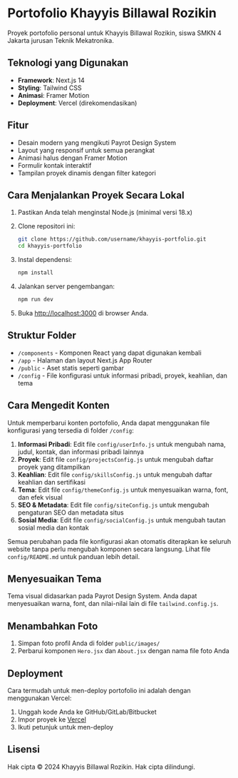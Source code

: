 # Portofolio Khayyis Billawal Rozikin

Proyek portofolio personal untuk Khayyis Billawal Rozikin, siswa SMKN 4 Jakarta jurusan Teknik Mekatronika.

## Teknologi yang Digunakan

- **Framework**: Next.js 14
- **Styling**: Tailwind CSS
- **Animasi**: Framer Motion
- **Deployment**: Vercel (direkomendasikan)

## Fitur

- Desain modern yang mengikuti Payrot Design System
- Layout yang responsif untuk semua perangkat
- Animasi halus dengan Framer Motion
- Formulir kontak interaktif
- Tampilan proyek dinamis dengan filter kategori

## Cara Menjalankan Proyek Secara Lokal

1. Pastikan Anda telah menginstal Node.js (minimal versi 18.x)

2. Clone repositori ini:
   ```bash
   git clone https://github.com/username/khayyis-portfolio.git
   cd khayyis-portfolio
   ```

3. Instal dependensi:
   ```bash
   npm install
   ```

4. Jalankan server pengembangan:
   ```bash
   npm run dev
   ```

5. Buka [http://localhost:3000](http://localhost:3000) di browser Anda.

## Struktur Folder

- `/components` - Komponen React yang dapat digunakan kembali
- `/app` - Halaman dan layout Next.js App Router
- `/public` - Aset statis seperti gambar
- `/config` - File konfigurasi untuk informasi pribadi, proyek, keahlian, dan tema

## Cara Mengedit Konten

Untuk memperbarui konten portofolio, Anda dapat menggunakan file konfigurasi yang tersedia di folder `/config`:

1. **Informasi Pribadi**: Edit file `config/userInfo.js` untuk mengubah nama, judul, kontak, dan informasi pribadi lainnya
2. **Proyek**: Edit file `config/projectsConfig.js` untuk mengubah daftar proyek yang ditampilkan
3. **Keahlian**: Edit file `config/skillsConfig.js` untuk mengubah daftar keahlian dan sertifikasi
4. **Tema**: Edit file `config/themeConfig.js` untuk menyesuaikan warna, font, dan efek visual
5. **SEO & Metadata**: Edit file `config/siteConfig.js` untuk mengubah pengaturan SEO dan metadata situs
6. **Sosial Media**: Edit file `config/socialConfig.js` untuk mengubah tautan sosial media dan kontak

Semua perubahan pada file konfigurasi akan otomatis diterapkan ke seluruh website tanpa perlu mengubah komponen secara langsung. Lihat file `config/README.md` untuk panduan lebih detail.

## Menyesuaikan Tema

Tema visual didasarkan pada Payrot Design System. Anda dapat menyesuaikan warna, font, dan nilai-nilai lain di file `tailwind.config.js`.

## Menambahkan Foto

1. Simpan foto profil Anda di folder `public/images/`
2. Perbarui komponen `Hero.jsx` dan `About.jsx` dengan nama file foto Anda

## Deployment

Cara termudah untuk men-deploy portofolio ini adalah dengan menggunakan Vercel:

1. Unggah kode Anda ke GitHub/GitLab/Bitbucket
2. Impor proyek ke [Vercel](https://vercel.com)
3. Ikuti petunjuk untuk men-deploy

## Lisensi

Hak cipta © 2024 Khayyis Billawal Rozikin. Hak cipta dilindungi.